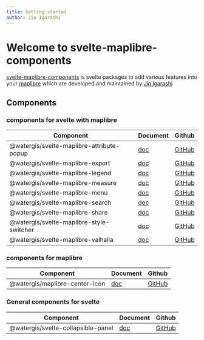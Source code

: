 ```yaml
---
title: Getting started
author: Jin Igarashi
---
```


# Welcome to svelte-maplibre-components

[svelte-maplibre-components](https://github.com/watergis/svelte-maplibre-components) is svelte packages to add various features into your [maplibre](https://maplibre.org/) which are developed and maintained by [Jin Igarashi](https://github.com/JinIgarashi)

## Components

### components for svelte with maplibre

|Component|Document|Github|
|---|---|---|
|@watergis/svelte-maplibre-attribute-popup|[doc](./components/attribute-popup/)|[GitHub](https://github.com/watergis/svelte-maplibre-components/tree/main/packages/attribute-popup)|
|@watergis/svelte-maplibre-export|[doc](./components/export/)|[GitHub](https://github.com/watergis/svelte-maplibre-components/tree/main/packages/export)|
|@watergis/svelte-maplibre-legend|[doc](./components/legend/)|[GitHub](https://github.com/watergis/svelte-maplibre-components/tree/main/packages/legend)|
|@watergis/svelte-maplibre-measure|[doc](./components/measure/)|[GitHub](https://github.com/watergis/svelte-maplibre-components/tree/main/packages/measure)|
|@watergis/svelte-maplibre-menu|[doc](./components/menu/)|[GitHub](https://github.com/watergis/svelte-maplibre-components/tree/main/packages/menu)|
|@watergis/svelte-maplibre-search|[doc](./components/search/)|[GitHub](https://github.com/watergis/svelte-maplibre-components/tree/main/packages/search)|
|@watergis/svelte-maplibre-share|[doc](./components/share/)|[GitHub](https://github.com/watergis/svelte-maplibre-components/tree/main/packages/share)|
|@watergis/svelte-maplibre-style-switcher|[doc](./components/style-switcher/)|[GitHub](https://github.com/watergis/svelte-maplibre-components/tree/main/packages/style-switcher)|
|@watergis/svelte-maplibre-valhalla|[doc](./components/valhalla/)|[GitHub](https://github.com/watergis/svelte-maplibre-components/tree/main/packages/valhalla)|

### components for maplibre

|Component|Document|Github|
|---|---|---|
|@watergis/maplibre-center-icon|[doc](./components/center-icon/)|[GitHub](https://github.com/watergis/svelte-maplibre-components/tree/main/packages/center/)|

### General components for svelte

|Component|Document|Github|
|---|---|---|
|@watergis/svelte-collapsible-panel|[doc](./components/collapsible-panel/)|[GitHub](https://github.com/watergis/svelte-maplibre-components/tree/main/packages/collapsible-panel)|
